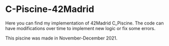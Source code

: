 # C-Piscine-42Madrid

Here you can find my implementation of 42Madrid C_Piscine. The code can have modifications over time to implement new logic or fix some errors.

This piscine was made in November-December 2021.
